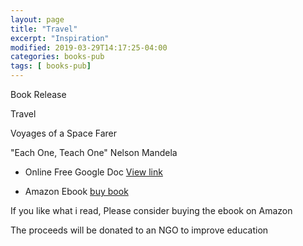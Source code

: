 ```yaml
---
layout: page
title: "Travel"
excerpt: "Inspiration"
modified: 2019-03-29T14:17:25-04:00
categories: books-pub
tags: [ books-pub]
---
```



Book Release

Travel

Voyages of a Space Farer

"Each One, Teach One"
Nelson Mandela


* Online Free Google Doc
[View link](https://docs.google.com/document/d/1hZmI0NQe5Bhu425iT4O220xIw9hhiCJg0ZS41VWdA4U/edit?usp=sharing)

* Amazon Ebook [buy book](https://amzn.to/2FJYONr)

If you like what i read, Please consider buying the ebook on Amazon

The proceeds will be donated to an NGO to improve education
